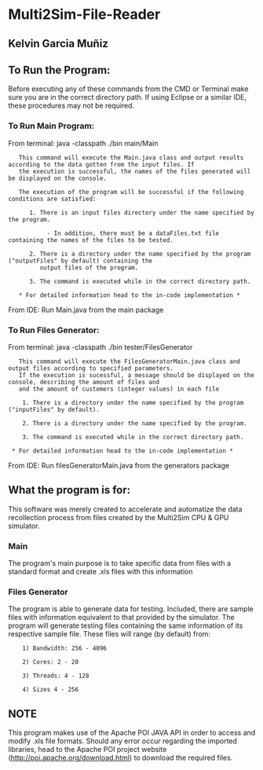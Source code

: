 # Multi2Sim-File-Reader
## Kelvin Garcia Muñiz
## To Run the Program:
Before executing any of these commands from the CMD or Terminal make sure you are in the correct directory path. If using Eclipse or a 
similar IDE, these procedures may not be required.
### To Run Main Program:
From terminal: java -classpath ./bin main/Main
    
       This command will execute the Main.java class and output results according to the data gotten from the input files. If 
       the execution is successful, the names of the files generated will be displayed on the console.
       
       The execution of the program will be successful if the following conditions are satisfied:
       
          1. There is an input files directory under the name specified by the program.
         
               - In addition, there must be a dataFiles.txt file containing the names of the files to be tested.
          
          2. There is a directory under the name specified by the program ("outputFiles" by default) containing the
             output files of the program.
             
          3. The command is executed while in the correct directory path.
          
       * For detailed information head to the in-code implementation *
From IDE: Run Main.java from the main package
### To Run Files Generator:
From terminal: java -classpath ./bin tester/FilesGenerator

       This command will execute the FilesGeneratorMain.java class and output files according to specified parameters. 
       If the execution is sucessful, a message should be displayed on the console, describing the amount of files and
       and the amount of customers (integer values) in each file
       
        1. There is a directory under the name specified by the program ("inputFiles" by default).
          
        2. There is a directory under the name specified by the program.
             
        3. The command is executed while in the correct directory path.
       
     * For detailed information head to the in-code implementation *
From IDE: Run filesGeneratorMain.java from the generators package
## What the program is for:
This software was merely created to accelerate and automatize the data recollection process from files created by the Multi2Sim CPU & GPU simulator. 
### Main
The program's main purpose is to take specific data from files with a standard format and create .xls files with this information
### Files Generator
The program is able to generate data for testing. Included, there are sample files with information equivalent to that provided by the simulator. The program will generate testing files containing the same information of its respective sample file. These files will range (by default) from:
    
        1) Bandwidth: 256 - 4096
        
        2) Cores: 2 - 20
        
        3) Threads: 4 - 128
        
        4) Sizes 4 - 256
## NOTE
This program makes use of the Apache POI JAVA API in order to access and modify .xls file formats. Should any error occur regarding the imported libraries, head to the Apache POI project website (http://poi.apache.org/download.html) to download the required files. 
